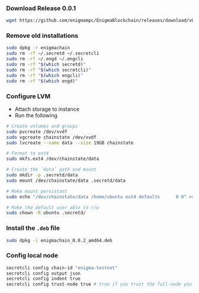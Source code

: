 ### Download Release 0.0.1

```bash
wget https://github.com/enigmampc/EnigmaBlockchain/releases/download/v0.0.2/enigmachain_0.0.2_amd64.deb
```

### Remove old installations

```bash
sudo dpkg -r enigmachain
sudo rm -rf ~/.secretd ~/.secretcli
sudo rm -rf ~/.engd ~/.engcli
sudo rm -rf "$(which secretd)"
sudo rm -rf "$(which secretcli)"
sudo rm -rf "$(which engcli)"
sudo rm -rf "$(which engd)"
```

### Configure LVM

- Attach storage to instance
- Run the following

```bash
# Create volumes and groups
sudo pvcreate /dev/xvdf
sudo vgcreate chainstate /dev/xvdf
sudo lvcreate --name data --size 19GB chainstate

# Format to ext4
sudo mkfs.ext4 /dev/chainstate/data

# Create the `data` path and mount
sudo mkdir -p .secretd/data
sudo mount /dev/chainstate/data .secretd/data

# Make mount persistant
sudo echo "/dev/chainstate/data	/home/ubuntu ext4 defaults		0 0" >> /etc/fstab

# Make the default user able to r/w
sudo chown -R ubuntu .secretd/
```

### Install the `.deb` file

```bash
sudo dpkg -i enigmachain_0.0.2_amd64.deb
```

### Config local node

```bash
secretcli config chain-id "enigma-testnet"
secretcli config output json
secretcli config indent true
secretcli config trust-node true # true if you trust the full-node you are connecting to, false otherwise
```
